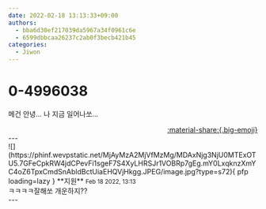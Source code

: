 ```yaml
---
date: 2022-02-18 13:13:33+09:00
authors:
  - bba6d30ef217039da5967a34f0961c6e
  - 6599dbbcaa26237c2ab0f3becb421b45
categories:
  - Jiwon
---
```


# 0-4996038

<div class="post-container" markdown="1">
<div class="content-container md-sidebar__scrollwrap" markdown="1">

메건 안녕... 나 지금 일어나쏘...

</div>
</div>

<div style="text-align: right;" markdown="1">
<a href="https://weverse.io/fromis9/fanpost/0-4996038" style="text-align: right;">:material-share:{.big-emoji}</a>
</div>
---

<div class="comments-container md-sidebar__scrollwrap" markdown="1">
<div class="comment" markdown="1">
<div class='id-container' markdown="1">
![](https://phinf.wevpstatic.net/MjAyMzA2MjVfMzMg/MDAxNjg3NjU0MTExOTU5.7GFeCpkRW4jdCPevFi1sgeF7S4XyLHRSJr1VOBRp7gEg.mY0LxqknzXmYC4oZ6TpxCmdSnAbldBctUiaEHQVjHkgg.JPEG/image.jpg?type=s72){ pfp loading=lazy }
**<span class="artist">지원</span>** <small>Feb 18 2022, 13:13</small><br>
</div>
<div class='comment-body' markdown="1">
ㅋㅋㅋㅋ잘해쏘 개운하지??
</div>
</div>
</div>
---
